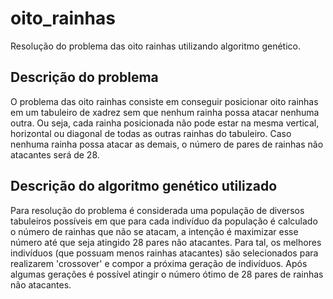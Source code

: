 # oito_rainhas
Resolução do problema das oito rainhas utilizando algoritmo genético.

## Descrição do problema
O problema das oito rainhas consiste em conseguir posicionar oito rainhas em um tabuleiro de xadrez sem que nenhum rainha possa atacar nenhuma outra. Ou seja, cada rainha posicionada não pode estar na mesma vertical, horizontal ou diagonal de todas as outras rainhas do tabuleiro. Caso nenhuma rainha possa atacar as demais, o número de pares de rainhas não atacantes será de 28.

## Descrição do algoritmo genético utilizado
Para resolução do problema é considerada uma população de diversos tabuleiros possíveis em que para cada indivíduo da população é calculado o número de rainhas que não se atacam, a intenção é maximizar esse número até que seja atingido 28 pares não atacantes. Para tal, os melhores indivíduos (que possuam menos rainhas atacantes) são selecionados para realizarem 'crossover' e compor a próxima geração de indivíduos. Após algumas gerações é possível atingir o número ótimo de 28 pares de rainhas não atacantes.